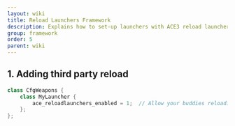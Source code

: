 ```yaml
---
layout: wiki
title: Reload Launchers Framework
description: Explains how to set-up launchers with ACE3 reload launchers system.
group: framework
order: 5
parent: wiki
---
```


## 1. Adding third party reload

```c++
class CfgWeapons {
    class MyLauncher {
        ace_reloadlaunchers_enabled = 1;  // Allow your buddies reloading for you (0-disabled, 1-enabled)
    };
};
```

